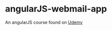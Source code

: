 # angularJS-webmail-app

An angularJS course found on [Udemy](https://www.udemy.com/share/101AN2BkASeF1TQng=/)
